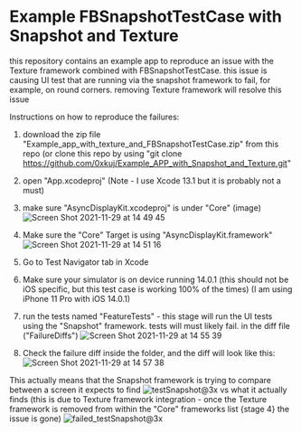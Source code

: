 # Example FBSnapshotTestCase with Snapshot and Texture
this repository contains an example app to reproduce an issue with the Texture framework combined with FBSnapshotTestCase. this issue is causing UI test that are running via the snapshot framework to fail, for example, on round corners. removing Texture framework will resolve this issue

Instructions on how to reproduce the failures:
1. download the zip file "Example_app_with_texture_and_FBSnapshotTestCase.zip" from this repo (or clone this repo by using "git clone https://github.com/0xkuj/Example_APP_with_Snapshot_and_Texture.git"
2. open "App.xcodeproj" (Note - I use Xcode 13.1 but it is probably not a must)
3. make sure "AsyncDisplayKit.xcodeproj" is under "Core" (image) ![Screen Shot 2021-11-29 at 14 49 45](https://user-images.githubusercontent.com/56236821/143871089-43f5f0a1-a9fb-4e66-b88f-662c176b1c17.png)

4. Make sure the "Core" Target is using "AsyncDisplayKit.framework" ![Screen Shot 2021-11-29 at 14 51 16](https://user-images.githubusercontent.com/56236821/143871284-ae8f8e38-8315-4c3a-b525-9edcc0e48759.png)

5. Go to Test Navigator tab in Xcode
6. Make sure your simulator is on device running 14.0.1 (this should not be iOS specific, but this test case is working 100% of the times) (I am using iPhone 11 Pro with iOS 14.0.1) 
7. run the tests named "FeatureTests" - this stage will run the UI tests using the "Snapshot" framework. tests will must likely fail. in the diff file ("FailureDiffs") ![Screen Shot 2021-11-29 at 14 55 39](https://user-images.githubusercontent.com/56236821/143871921-86bb1b5a-b099-436f-a04e-41a3758945de.png)

8. Check the failure diff inside the folder, and the diff will look like this:
![Screen Shot 2021-11-29 at 14 57 38](https://user-images.githubusercontent.com/56236821/143872171-7afb34b4-2487-4efb-95b2-f414d6aa1a92.png)

This actually means that the Snapshot framework is trying to compare between a screen it expects to find 
![testSnapshot@3x](https://user-images.githubusercontent.com/56236821/143872440-dca827ee-2220-4153-927c-eb461abc8c81.png)
vs what it actually finds (this is due to Texture framework integration - once the Texture framework is removed from within the "Core" frameworks list {stage 4} the issue is gone)
![failed_testSnapshot@3x](https://user-images.githubusercontent.com/56236821/143872584-a990e4ec-88fc-4aa6-82ee-aa44d5d73bf3.png)
